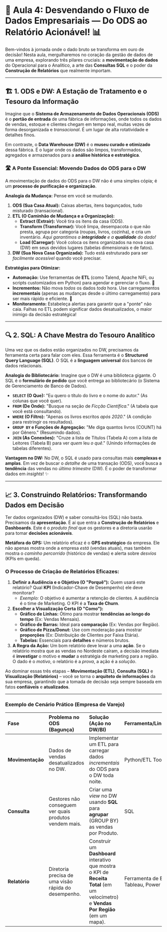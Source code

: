 
# 🚀 Aula 4: Desvendando o Fluxo de Dados Empresariais — Do ODS ao Relatório Acionável! 📊

Bem-vindos à jornada onde o dado bruto se transforma em ouro de decisão! Nesta aula, mergulharemos no coração da gestão de dados de uma empresa, explorando três pilares cruciais: a **movimentação de dados** do Operacional para o Analítico, a arte das **Consultas SQL** e o poder da **Construção de Relatórios** que realmente importam.

---

## 🏗️ 1. ODS e DW: A Estação de Tratamento e o Tesouro da Informação

Imagine que o **Sistema de Armazenamento de Dados Operacionais (ODS)** é o **portão de entrada** de uma fábrica de informações, onde todos os dados de vendas, estoque e clientes chegam em tempo real, muitas vezes de forma desorganizada e *transacional*. É um lugar de alta rotatividade e detalhes finos.

Em contraste, o **Data Warehouse (DW)** é o **museu curado e otimizado** dessa fábrica. É o lugar onde os dados são limpos, transformados, agregados e armazenados para a **análise histórica e estratégica**.

### 🛣️ A Ponte Essencial: Movendo Dados do ODS para o DW

A movimentação de dados do ODS para o DW não é uma simples cópia; é um **processo de purificação e organização**.

**Analogia da Mudança:** Pense em você se mudando.
1.  **ODS (Sua Casa Atual):** Caixas abertas, itens bagunçados, tudo misturado (transacional).
2.  **ETL (O Caminhão de Mudança e a Organização):**
    * **Extract (Extrair):** Você tira os itens da casa (ODS).
    * **Transform (Transformar):** Você limpa, desempacota o que não presta, agrupa por categoria (roupas, livros, cozinha), e cria um inventário. *Aqui garantimos a **integridade** e a **qualidade** do dado!*
    * **Load (Carregar):** Você coloca os itens organizados na nova casa (DW) em seus devidos lugares (tabelas dimensionais e de fatos).
3.  **DW (Sua Nova Casa Organizada):** Tudo está estruturado para ser *facilmente acessível* quando você precisar.

**Estratégias para Otimizar:**

* **Automação:** Use ferramentas de **ETL** (como Talend, Apache NiFi, ou scripts customizados em Python) para agendar e gerenciar o fluxo. 🤖
* **Incrementos:** Não mova *todos* os dados *toda* hora. Use carregamentos **incrementais** (apenas as mudanças desde o último carregamento) para ser mais rápido e eficiente. 💨
* **Monitoramento:** Estabeleça alertas para garantir que a "ponte" não caia. Falhas no ETL podem significar dados desatualizados, o maior inimigo da decisão estratégica!

---

## 🔍 2. SQL: A Chave Mestra do Tesouro Analítico

Uma vez que os dados estão organizados no DW, precisamos da ferramenta certa para falar com eles. Essa ferramenta é o **Structured Query Language (SQL)**. O SQL é a **linguagem universal** dos bancos de dados relacionais.

**Analogia do Bibliotecário:** Imagine que o DW é uma biblioteca gigante. O SQL é o **formulário de pedido** que você entrega ao bibliotecário (o Sistema de Gerenciamento de Banco de Dados).

* **`SELECT` (O Que):** "Eu quero o título do livro e o nome do autor." (As colunas que você quer).
* **`FROM` (De Onde):** "Busque na seção de *Ficção Científica*." (A tabela que você está consultando).
* **`WHERE` (O Filtro):** "Apenas os livros escritos *após 2020*." (A condição para restringir os resultados).
* **`GROUP BY` e Funções de Agregação:** "Me diga quantos livros (COUNT) há por Gênero." (Resumindo dados).
* **`JOIN` (As Conexões):** "Cruze a lista de Títulos (Tabela A) com a lista de Leitores (Tabela B) para ver *quem* leu *o quê*." (Unindo informações de tabelas diferentes).

**Vantagem no DW:** No DW, o SQL é usado para consultas mais **complexas e amplas**. Em vez de buscar o *detalhe* de uma transação (ODS), você busca a **tendência** das vendas no *último trimestre* (DW). É o poder de transformar dados em *insights*! ✨

---

## 📈 3. Construindo Relatórios: Transformando Dados em Decisão

Ter dados organizados (DW) e saber consultá-los (SQL) não basta. Precisamos da **apresentação**. É aí que entra a **Construção de Relatórios** e **Dashboards**. Este é o *produto final* que os gestores e a diretoria usarão para tomar **decisões acionáveis**.

**Metáfora do GPS:** Um relatório eficaz é o **GPS estratégico** da empresa. Ele não apenas mostra onde a empresa *está* (vendas atuais), mas também mostra o *caminho percorrido* (histórico de vendas) e alerta sobre *desvios* (KPIs em queda).

### O Processo de Criação de Relatórios Eficazes:

1.  **Definir a Audiência e o Objetivo (O "Porquê"):** Quem usará este relatório? Qual **KPI** (Indicador-Chave de Desempenho) ele deve monitorar?
    * *Exemplo:* O objetivo é aumentar a retenção de clientes. A audiência é o time de Marketing. O KPI é a **Taxa de Churn**.
2.  **Escolher a Visualização Certa (O "Como"):**
    * **Gráfico de Linhas:** Ótimo para mostrar **tendências ao longo do tempo** (Ex: Vendas Mensais).
    * **Gráfico de Barras:** Ideal para **comparação** (Ex: Vendas por Região).
    * **Gráfico de Pizza/Donut:** Use com moderação para mostrar **proporções** (Ex: Distribuição de Clientes por Faixa Etária).
    * **Tabelas:** Essenciais para **detalhes** e números brutos.
3.  **A Regra da Ação:** Um bom relatório deve levar a uma **ação**. Se o relatório mostra que as vendas no Nordeste caíram, a decisão imediata é **investigar** o motivo e **mudar** a estratégia de marketing para a região. O dado é o *motivo*, o relatório é a *prova*, a ação é a *solução*.

Ao dominar essas três etapas – **Movimentação (ETL)**, **Consulta (SQL)** e **Visualização (Relatórios)** – você se torna o **arquiteto de informações** da sua empresa, garantindo que a tomada de decisão seja sempre baseada em fatos **confiáveis** e **atualizados**.

---

### Exemplo de Cenário Prático (Empresa de Varejo)

| Fase | Problema no ODS (Bagunça) | Solução (Ação no DW/BI) | Ferramenta/Linguagem |
| :--- | :--- | :--- | :--- |
| **Movimentação** | Dados de vendas desatualizados no DW. | Implementar um ETL para carregar dados *incrementais* do ODS para o DW toda noite. | Python/ETL Tool |
| **Consulta** | Gestores não conseguem ver quais produtos vendem mais. | Criar uma *view* no DW usando **SQL** para **agrupar** (GROUP BY) as vendas por Produto. | SQL |
| **Relatório** | Diretoria precisa de uma visão rápida do desempenho. | Construir um **Dashboard** interativo que mostra o KPI de **Receita Total** (em um velocímetro) e **Vendas Por Região** (em um mapa). | Ferramenta de BI (Ex: Tableau, Power BI) |

